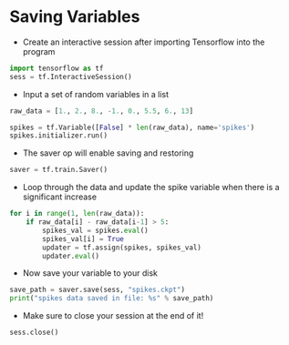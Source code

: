 # Saving Variables

* Create an interactive session after importing Tensorflow into the program
```python
import tensorflow as tf
sess = tf.InteractiveSession()
```

* Input a set of random variables in a list
```python
raw_data = [1., 2., 8., -1., 0., 5.5, 6., 13]
```

```python
spikes = tf.Variable([False] * len(raw_data), name='spikes')
spikes.initializer.run()
```

* The saver op will enable saving and restoring
```python
saver = tf.train.Saver()
```

* Loop through the data and update the spike variable when there is a significant increase
```python
for i in range(1, len(raw_data)):
    if raw_data[i] - raw_data[i-1] > 5:
        spikes_val = spikes.eval()
        spikes_val[i] = True
        updater = tf.assign(spikes, spikes_val)
        updater.eval()
```

* Now save your variable to your disk
```python
save_path = saver.save(sess, "spikes.ckpt")
print("spikes data saved in file: %s" % save_path)
```

* Make sure to close your session at the end of it!
```python
sess.close()
```